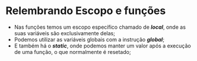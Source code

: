 # Relembrando Escopo e funções

- Nas funções temos um escopo específico chamado de ***local***, onde as suas variáveis são exclusivamente delas;
- Podemos utilizar as variáveis globais com a instrução ***global***;
- E também há o ***static***, onde podemos manter um valor após a execução de uma função, o que normalmente é resetado;
